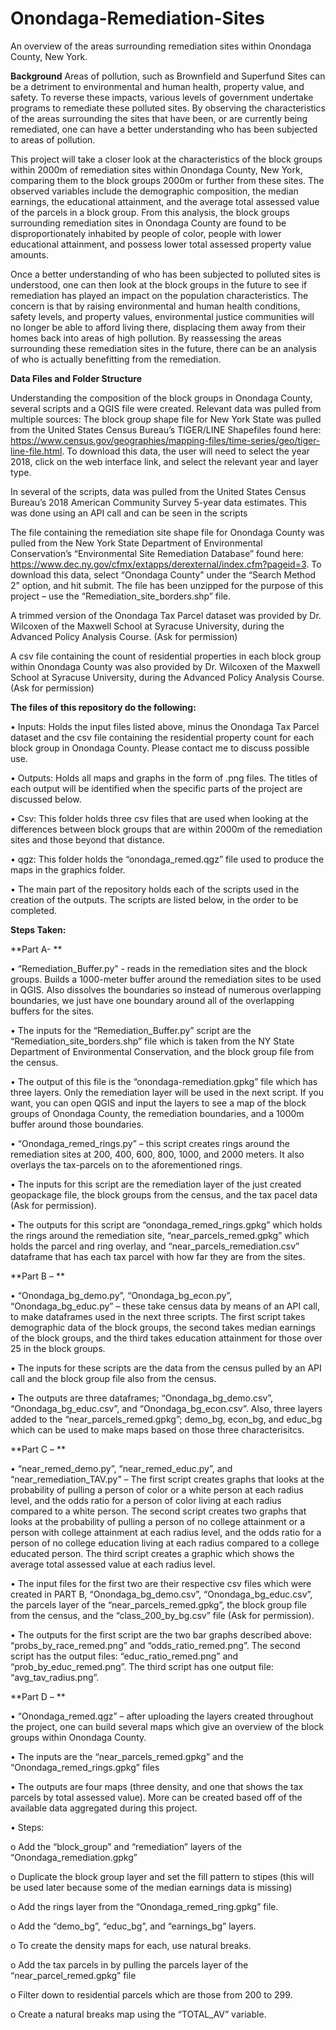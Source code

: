# Onondaga-Remediation-Sites
An overview of the areas surrounding remediation sites within Onondaga County, New York.

**Background**
Areas of pollution, such as Brownfield and Superfund Sites can be a detriment to environmental and human health, property value, and safety. To reverse these impacts, various levels of government undertake programs to remediate these polluted sites. By observing the characteristics of the areas surrounding the sites that have been, or are currently being remediated, one can have a better understanding who has been subjected to areas of pollution.

This project will take a closer look at the characteristics of the block groups within 2000m of remediation sites within Onondaga County, New York, comparing them to the block groups 2000m or further from these sites. The observed variables include the demographic composition, the median earnings, the educational attainment, and the average total assessed value of the parcels in a block group. From this analysis, the block groups surrounding remediation sites in Onondaga County are found to be disproportionately inhabited by people of color,  people with lower educational attainment, and possess lower total assessed  property value amounts.

Once a better understanding of who has been subjected to polluted sites is understood, one can then look at the block groups in the future to see if remediation has played an impact on the population characteristics. The concern is that by raising environmental and human health conditions, safety levels, and property values, environmental justice communities will no longer be able to afford living there, displacing them away from their homes back into areas of high pollution. By reassessing the areas surrounding these remediation sites in the future, there can be an analysis of who is actually benefitting from the remediation.

**Data Files and Folder Structure**

Understanding the composition of the block groups in Onondaga County, several scripts and a QGIS file were created. Relevant data was pulled from multiple sources:
The block group shape file for New York State was pulled from the United States Census Bureau’s TIGER/LINE Shapefiles found here: https://www.census.gov/geographies/mapping-files/time-series/geo/tiger-line-file.html. To download this data, the user will need to select the year 2018, click on the web interface link, and select the relevant year and layer type. 

In several of the scripts, data was pulled from the United States Census Bureau’s 2018 American Community Survey 5-year data estimates. This was done using an API call and can be seen in the scripts

The file containing the remediation site shape file for Onondaga County was pulled from the New York State Department of Environmental Conservation’s “Environmental Site Remediation Database” found here: https://www.dec.ny.gov/cfmx/extapps/derexternal/index.cfm?pageid=3. To download this data, select “Onondaga County” under the “Search Method 2” option, and hit submit. The file has been unzipped for the purpose of this project – use the “Remediation_site_borders.shp” file.

A trimmed version of the Onondaga Tax Parcel dataset was provided by Dr. Wilcoxen of the Maxwell School at Syracuse University, during the Advanced Policy Analysis Course. (Ask for permission)

A csv file containing the count of residential properties in each block group within Onondaga County was also provided by Dr. Wilcoxen of the Maxwell School at Syracuse University, during the Advanced Policy Analysis Course. (Ask for permission)

**The files of this repository do the following:**

•	Inputs: Holds the input files listed above, minus the Onondaga Tax Parcel dataset and the csv file containing the residential property count for each block group in Onondaga County. Please contact me to discuss possible use.

•	Outputs: Holds all maps and graphs in the form of .png files. The titles of each output will be identified when the specific parts of the project are discussed below. 

•	Csv: This folder holds three csv files that are used when looking at the differences between block groups that are within 2000m of the remediation sites and those beyond that distance.

•	qgz: This folder holds the “onondaga_remed.qgz” file used to produce the maps in the graphics folder.

•	The main part of the repository holds each of the scripts used in the creation of the outputs. The scripts are listed below, in the order to be completed.

**Steps Taken:**

**Part A-
**

•	“Remediation_Buffer.py”  - reads in the remediation sites and the block groups. Builds a 1000-meter buffer around the remediation sites to be used in QGIS. Also dissolves the boundaries so instead of numerous overlapping boundaries, we just have one boundary around all of the overlapping buffers for the sites.

•	The inputs for the “Remediation_Buffer.py” script are the “Remediation_site_borders.shp” file which is taken from the NY State Department of Environmental Conservation, and the block group file from the census. 

•	The output of this file is the “onondaga-remediation.gpkg” file which has three layers. Only the remediation layer will be used in the next script. If you want, you can open QGIS and input the layers to see a map of the block groups of Onondaga County, the remediation boundaries, and a 1000m buffer around those boundaries.

•	“Onondaga_remed_rings.py” – this script creates rings around the remediation sites at 200, 400, 600, 800, 1000, and 2000 meters. It also overlays the tax-parcels on to the aforementioned rings.

•	The inputs for this script are the remediation layer of the just created geopackage file, the block groups from the census, and the tax pacel data (Ask for permission).

•	The outputs for this script are “onondaga_remed_rings.gpkg” which holds the rings around the remediation site, “near_parcels_remed.gpkg” which holds the parcel and ring overlay, and “near_parcels_remediation.csv” dataframe that has each tax parcel with how far they are from the sites.

**Part B –
**

•	“Onondaga_bg_demo.py”, “Onondaga_bg_econ.py”, “Onondaga_bg_educ.py” –  these take census data by means of an API call, to make dataframes used in the next three scripts. The first script takes demographic data of the block groups, the second takes median earnings of the block groups, and the third takes education attainment for those over 25 in the block groups.

•	The inputs for these scripts are the data from the census pulled by an API call and the block group file also from the census.

•	The outputs are three dataframes; “Onondaga_bg_demo.csv”, “Onondaga_bg_educ.csv”, and “Onondaga_bg_econ.csv”. Also, three layers added to the “near_parcels_remed.gpkg”; demo_bg, econ_bg, and educ_bg which can be used to make maps based on those three characterisitcs.

**Part C –
**

•	“near_remed_demo.py”, “near_remed_educ.py”, and “near_remediation_TAV.py” – The first script creates graphs that looks at the probability of pulling a person of color or a white person at each radius level, and the odds ratio for a person of color living at each radius compared to a white person. The second script creates two graphs that looks at the probability of pulling a person of no college attainment or a person with college attainment at each radius level, and the odds ratio for a person of no college education living at each radius compared to a college educated person. The third script creates a graphic which shows the average total assessed value at each radius level.

•	The input files for the first two are their respective csv files which were created in PART B, “Onondaga_bg_demo.csv”, “Onondaga_bg_educ.csv”, the parcels layer of the “near_parcels_remed.gpkg”, the block group file from the census, and the “class_200_by_bg.csv” file (Ask for permission).

•	The outputs for the first script are the two bar graphs described above: “probs_by_race_remed.png” and “odds_ratio_remed.png”. The second script has the output files: “educ_ratio_remed.png” and “prob_by_educ_remed.png”. The third script has one output file: “avg_tav_radius.png”.

**Part D –
**

•	“Onondaga_remed.qgz” – after uploading the layers created throughout the project, one can build several maps which give an overview of the block groups within Onondaga County.

•	The inputs are the “near_parcels_remed.gpkg” and the “Onondaga_remed_rings.gpkg” files

•	The outputs are four maps (three density, and one that shows the tax parcels by total assessed value). More can be created based off of the available data aggregated during this project.

•	Steps: 

o	Add the “block_group” and “remediation” layers of the “Onondaga_remediation.gpkg”

o	Duplicate the block group layer and set the fill pattern to stipes (this will be used later because some of the median earnings data is missing)

o	Add the rings layer from the “Onondaga_remed_ring.gpkg” file.

o	Add the “demo_bg”, “educ_bg”, and “earnings_bg” layers. 

o	To create the density maps for each, use natural breaks.

o	Add the tax parcels  in by pulling the parcels layer of the “near_parcel_remed.gpkg” file

o	Filter down to residential parcels which are those from 200 to 299.

o	Create a natural breaks map using the “TOTAL_AV” variable. 


